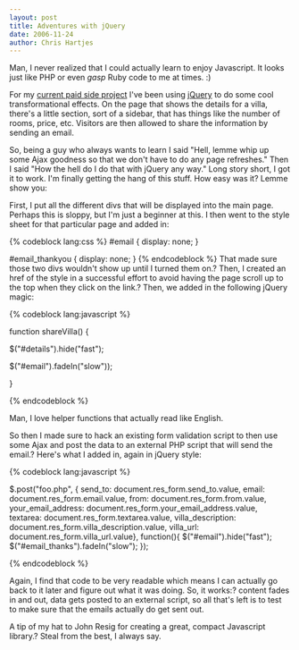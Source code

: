 ```yaml
--- 
layout: post
title: Adventures with jQuery
date: 2006-11-24
author: Chris Hartjes
---
```

Man, I never realized that I could actually learn to enjoy Javascript.  It looks just like PHP or even *gasp* Ruby code to me at times. :)

For my <a target="_blank" href="http://www.mustique-island.com">current paid side project</a> I've been using <a target="_blank" href="http://www.jquery.com">jQuery</a> to do some cool transformational effects.  On the page that shows the details for a villa, there's a little section, sort of a sidebar, that has things like the number of rooms, price, etc.  Visitors are then allowed to share the information by sending an email.

So, being a guy who always wants to learn I said "Hell, lemme whip up some Ajax goodness so that we don't have to do any page refreshes."  Then I said "How the hell do I do that with jQuery any way."  Long story short,  I got it to work.  I'm finally getting the hang of this stuff.  How easy was it?  Lemme show you:

First, I put all the different divs that will be displayed into the main page. Perhaps this is sloppy, but I'm just a beginner at this.  I then went to the style sheet for that particular page and added in:

{% codeblock lang:css %}
#email {
    display: none;
}

#email_thankyou {
    display: none;
}
{% endcodeblock %}
That made sure those two divs wouldn't show up until I turned them on.? Then, I created an href of the style <a xhref="javascript: foo();"> in a successful effort to avoid having the page scroll up to the top when they click on the link.? Then, we added in the following jQuery magic:

{% codeblock lang:javascript %}

function shareVilla() {

$("#details").hide("fast");

$("#email").fadeIn("slow"));

}

{% endcodeblock %}

Man, I love helper functions that actually read like English.

So then I made sure to hack an existing form validation script to then use some Ajax and post the data to an external PHP script that will send the email.? Here's what I added in, again in jQuery style:

{% codeblock lang:javascript %}

$.post("foo.php",
{ send_to: document.res_form.send_to.value,
email: document.res_form.email.value,
from: document.res_form.from.value,
your_email_address: document.res_form.your_email_address.value,
textarea: document.res_form.textarea.value,
villa_description: document.res_form.villa_description.value,
villa_url: document.res_form.villa_url.value},
function(){
$("#email").hide("fast");
$("#email_thanks").fadeIn("slow");
});

{% endcodeblock %}

Again, I find that code to be very readable which means I can actually go back to it later and figure out what it was doing. So, it works:? content fades in and out, data gets posted to an external script, so all that's left is to test to make sure that the emails actually do get sent out.

A tip of my hat to John Resig for creating a great, compact Javascript library.? Steal from the best, I always say.</a>
